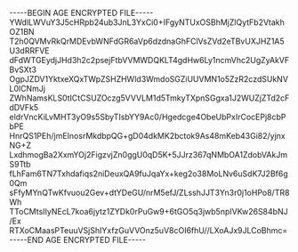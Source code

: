 -----BEGIN AGE ENCRYPTED FILE-----
YWdlLWVuY3J5cHRpb24ub3JnL3YxCi0+IFgyNTUxOSBhMjZlQytFb2VtakhOZ1BN
T2h0QVMvRkQrMDEvbWNFdGR6aVp6dzdnaGhFClVsZVd2eTBvUXJHZ1A5U3dRRFVE
dFdWTGEydjJHd3h2c2psejFtbVVMWDQKLT4gdHw6Ly1ncmVhc2UgZyAkVFBvSXt3
OgpJZDV1YktxeXQxTWpZSHZHWld3WmdoSGZiUUVMN1o5ZzR2czdSUkNVL0lCNmJj
ZWhNamsKLS0tICtCSUZOczg5VVVLM1d5TmkyTXpnSGgxa1J2WUZjZTd2cFdDVFk5
eldrVncKiLvMHT3yO9s5SbyTIsbYY9Ac0/Hgedcge4ObeUbPxIrCocEPj8cbPbPE
HnrQS1PEh/jmEInosrMkdbpQG+gD04dkMK2bctok9As48mKeb43Gi82/yjnxNG+Z
LxdhmogBa2XxmYOj2FigzvjZn0ggU0qD5K+5JJrz367qNMbOA1ZdobVAkJmS9Ttb
fLhFam6TN7Txhdafiqs2niDeuxQA9fuJqaYx+keg2o38MoLNv6uSdK7J2Bf6g0Qm
sFfyMYnQTwKfvuou2Gev+dtYDeGU/nrM5efJ/ZLsshJJT3Yn3r0j1oHPo8/TR8Wh
TToCMtsIIyNEcL7koa6jytz1ZYDk0rPuGw9+6tGO5q3jwb5npIVKw26S84bNJ/Ex
RTXoCMaasPTeuuVSjShIYxfzGuVVOnz5uV8cOI6fhU//LXoAJx9JLCoBhmc=
-----END AGE ENCRYPTED FILE-----
